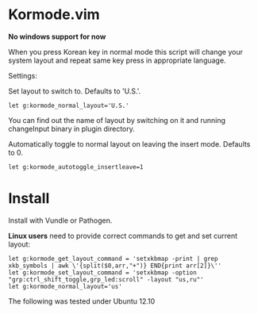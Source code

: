 Kormode.vim
===========

**No windows support for now**

When you press Korean key in normal mode this script will change your system layout and repeat same key press in appropriate language.

Settings:

Set layout to switch to. Defaults to 'U.S.'.
```vimscript
let g:kormode_normal_layout='U.S.'
```
You can find out the name of layout by switching on it and running changeInput binary in plugin directory.

Automatically toggle to normal layout on leaving the insert mode. Defaults to 0.
```vimscript
let g:kormode_autotoggle_insertleave=1
```

Install
=======

Install with Vundle or Pathogen.

**Linux users** need to provide correct commands to get and set current layout:
```vimscript
let g:kormode_get_layout_command = 'setxkbmap -print | grep xkb_symbols | awk \'{split($0,arr,"+")} END{print arr[2]}\''
let g:kormode_set_layout_command = 'setxkbmap -option "grp:ctrl_shift_toggle,grp_led:scroll" -layout "us,ru"'
let g:kormode_normal_layout='us'
```
The following was tested under Ubuntu 12.10
